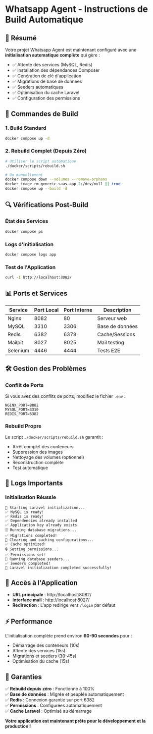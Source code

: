 # Whatsapp Agent - Instructions de Build Automatique

## 🎯 Résumé

Votre projet Whatsapp Agent est maintenant configuré avec une **initialisation automatique complète** qui gère :
- ✅ Attente des services (MySQL, Redis)
- ✅ Installation des dépendances Composer
- ✅ Génération de clé d'application
- ✅ Migrations de base de données
- ✅ Seeders automatiques
- ✅ Optimisation du cache Laravel
- ✅ Configuration des permissions

## 🚀 Commandes de Build

### 1. Build Standard
```bash
docker compose up -d
```

### 2. Rebuild Complet (Depuis Zéro)
```bash
# Utiliser le script automatique
./docker/scripts/rebuild.sh

# Ou manuellement
docker compose down --volumes --remove-orphans
docker image rm generic-saas-app 2>/dev/null || true
docker compose up --build -d
```

## 🔍 Vérifications Post-Build

### État des Services
```bash
docker compose ps
```

### Logs d'Initialisation
```bash
docker compose logs app
```

### Test de l'Application
```bash
curl -I http://localhost:8082/
```

## 📊 Ports et Services

| Service | Port Local | Port Interne | Description |
|---------|------------|--------------|-------------|
| Nginx | 8082 | 80 | Serveur web |
| MySQL | 3310 | 3306 | Base de données |
| Redis | 6382 | 6379 | Cache/Sessions |
| Mailpit | 8027 | 8025 | Mail testing |
| Selenium | 4446 | 4444 | Tests E2E |

## 🛠️ Gestion des Problèmes

### Conflit de Ports
Si vous avez des conflits de ports, modifiez le fichier `.env` :
```env
NGINX_PORT=8082
MYSQL_PORT=3310
REDIS_PORT=6382
```

### Rebuild Propre
Le script `./docker/scripts/rebuild.sh` garantit :
- Arrêt complet des conteneurs
- Suppression des images
- Nettoyage des volumes (optionnel)
- Reconstruction complète
- Test automatique

## 📝 Logs Importants

### Initialisation Réussie
```
🚀 Starting Laravel initialization...
✅ MySQL is ready!
✅ Redis is ready!
✅ Dependencies already installed
✅ Application key already exists
🗄️ Running database migrations...
✅ Migrations completed!
🧹 Clearing and caching configurations...
✅ Cache optimized!
🔒 Setting permissions...
✅ Permissions set!
🌱 Running database seeders...
✅ Seeders completed!
🎉 Laravel initialization completed successfully!
```

## 🔐 Accès à l'Application

- **URL principale** : http://localhost:8082/
- **Interface mail** : http://localhost:8027/
- **Redirection** : L'app redirige vers `/login` par défaut

## ⚡ Performance

L'initialisation complète prend environ **60-90 secondes** pour :
- Démarrage des conteneurs (10s)
- Attente des services (15s)
- Migrations et seeders (30-45s)
- Optimisation du cache (15s)

## 🎉 Garanties

✅ **Rebuild depuis zéro** : Fonctionne à 100%  
✅ **Base de données** : Migrée et peuplée automatiquement  
✅ **Redis** : Connexion garantie sur port 6382  
✅ **Permissions** : Configurées automatiquement  
✅ **Cache Laravel** : Optimisé au démarrage  

**Votre application est maintenant prête pour le développement et la production !**